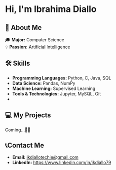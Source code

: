 # Hi, I'm Ibrahima Diallo

## 🚀 About Me

🎓 **Major:** Computer Science  
💡 **Passion:** Artificial Intelligence 

## 🛠 Skills

- **Programming Languages:** Python, C, Java, SQL
- **Data Science:** Pandas, NumPy
- **Machine Learning:** Supervised Learning
- **Tools & Technologies:** Jupyter, MySQL, Git
- 
## 💻 My Projects
  Coming...👨‍💻
  
## 📞Contact Me

- **Email:** ikdiallotechie@gmail.com
- **LinkedIn:** https://www.linkedin.com/in/ikdiallo79
